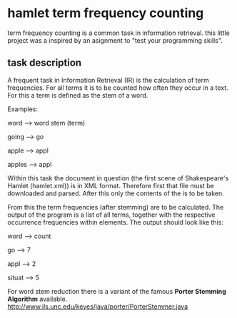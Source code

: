 # hamlet term frequency counting

term frequency counting is a common task in information retrieval. 
this little project was a inspired by an asignment to "test your programming skills".

## task description

A frequent task in Information Retrieval (IR) is the calculation of term frequencies. For all terms it is to be counted how often they occur in a text. For this a term is defined as the stem of a word. 

Examples:

word --> word stem (term)

going --> go

apple --> appl

apples --> appl


Within this task the document in question (the first scene of Shakespeare's Hamlet (hamlet.xml)) is in XML format. Therefore first that file must be downloaded and parsed. After this only the contents of the <LINE> is to be taken.

From this the term frequencies (after stemming) are to be calculated. The output of the program is a list of all terms, together with the respective occurrence frequencies within <LINE> elements. 
The output should look like this:
  
word --> count

go --> 7

appl --> 2

situat --> 5


For word stem reduction there is a variant of the famous **Porter Stemming Algorithm** available. 
http://www.ils.unc.edu/keyes/java/porter/PorterStemmer.java
